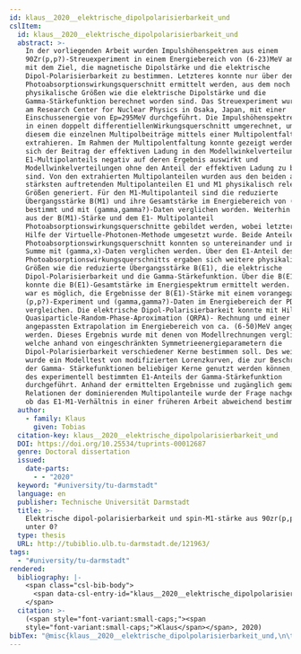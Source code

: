 ```yaml
---
id: klaus__2020__elektrische_dipolpolarisierbarkeit_und
cslItem:
  id: klaus__2020__elektrische_dipolpolarisierbarkeit_und
  abstract: >-
    In der vorliegenden Arbeit wurden Impulshöhenspektren aus einem
    90Zr(p,p?)-Streuexperiment in einem Energiebereich von (6-23)MeV analysiert,
    mit dem Ziel, die magnetische Dipolstärke und die elektrische
    Dipol-Polarisierbarkeit zu bestimmen. Letzteres konnte nur über den
    Photoabsorptionswirkungsquerschnitt ermittelt werden, aus dem noch weitere
    physikalische Größen wie die elektrische Dipolstärke und die
    Gamma-Stärkefunktion berechnet worden sind. Das Streuexperiment wurde 2010
    am Research Center for Nuclear Physics in Osaka, Japan, mit einer
    Einschussenergie von Ep=295MeV durchgeführt. Die Impulshöhenspektren wurden
    in einen doppelt differentiellenWirkungsquerschnitt umgerechnet, um aus
    diesem die einzelnen Multipolbeiträge mittels einer Multipolentfaltung zu
    extrahieren. Im Rahmen der Multipolentfaltung konnte gezeigt werden, dass
    sich der Beitrag der effektiven Ladung in den Modellwinkelverteilungen des
    E1-Multipolanteils negativ auf deren Ergebnis auswirkt und
    Modellwinkelverteilungen ohne den Anteil der effektiven Ladung zu bevorzugen
    sind. Von den extrahierten Multipolanteilen wurden aus den beiden am
    stärksten auftretenden Multipolanteilen E1 und M1 physikalisch relevante
    Größen generiert. Für den M1-Multipolanteil sind die reduzierte
    Übergangsstärke B(M1) und ihre Gesamtstärke im Energiebereich von (6-14)MeV
    bestimmt und mit (gamma,gamma?)-Daten verglichen worden. Weiterhin konnten
    aus der B(M1)-Stärke und dem E1- Multipolanteil
    Photoabsorptionswirkungsquerschnitte gebildet werden, wobei letzteres mit
    Hilfe der Virtuelle-Photonen-Methode umgesetzt wurde. Beide Anteile am
    Photoabsorptionswirkungsquerschnitt konnten so untereinander und in ihrer
    Summe mit (gamma,x)-Daten verglichen werden. Über den E1-Anteil des
    Photoabsorptionswirkungsquerschnitts ergaben sich weitere physikalische
    Größen wie die reduzierte Übergangsstärke B(E1), die elektrische
    Dipol-Polarisierbarkeit und die Gamma-Stärkefunktion. Über die B(E1)-Stärke
    konnte die B(E1)-Gesamtstärke im Energiespektrum ermittelt werden. Weiterhin
    war es möglich, die Ergebnisse der B(E1)-Stärke mit einem vorangegangenen
    (p,p?)-Experiment und (gamma,gamma?)-Daten im Energiebereich der PDR zu
    vergleichen. Die elektrische Dipol-Polarisierbarkeit konnte mit Hilfe einer
    Quasiparticle-Random-Phase-Aproximation (QRPA)- Rechnung und einer
    angepassten Extrapolation im Energiebereich von ca. (6-50)MeV angegeben
    werden. Dieses Ergebnis wurde mit denen von Modellrechnungen verglichen,
    welche anhand von eingeschränkten Symmetrieenergieparametern die
    Dipol-Polarisierbarkeit verschiedener Kerne bestimmen soll. Des weiteren
    wurde ein Modelltest von modifizierten Lorenzkurven, die zur Beschreibung
    der Gamma- Stärkefunktionen beliebiger Kerne genutzt werden können, anhand
    des experimentell bestimmten E1-Anteils der Gamma-Stärkefunktion
    durchgeführt. Anhand der ermittelten Ergebnisse und zugänglich gemachten
    Relationen der dominierenden Multipolanteile wurde der Frage nachgegangen,
    ob das E1-M1-Verhältnis in einer früheren Arbeit abweichend bestimmt wurde.
  author:
    - family: Klaus
      given: Tobias
  citation-key: klaus__2020__elektrische_dipolpolarisierbarkeit_und
  DOI: https://doi.org/10.25534/tuprints-00012687
  genre: Doctoral dissertation
  issued:
    date-parts:
      - - "2020"
  keyword: "#university/tu-darmstadt"
  language: en
  publisher: Technische Universität Darmstadt
  title: >-
    Elektrische dipol-polarisierbarkeit und spin-M1-stärke aus 90zr(p,p?)-daten
    unter 0?
  type: thesis
  URL: http://tubiblio.ulb.tu-darmstadt.de/121963/
tags:
  - "#university/tu-darmstadt"
rendered:
  bibliography: |-
    <span class="csl-bib-body">
      <span data-csl-entry-id="klaus__2020__elektrische_dipolpolarisierbarkeit_und" class="csl-entry"><span class='author-bib'>Klaus</span>. <span class='date-bib'>(2020)</span>. <span class='title'><i><b><span style="font-style:normal;">Elektrische dipol-polarisierbarkeit und spin-M1-stärke aus 90zr(p,p?)-daten unter 0?</span></b></i></span> [Doctoral dissertation, Technische Universität Darmstadt]. <span class='URL'><a href='https://doi.org/https://doi.org/10.25534/tuprints-00012687'>LINK</a></span></span>
    </span>
  citation: >-
    (<span style="font-variant:small-caps;"><span
    style="font-variant:small-caps;">Klaus</span></span>, 2020)
bibTex: "@misc{klaus__2020__elektrische_dipolpolarisierbarkeit_und,\n\tauthor = {Klaus, Tobias},\n\tdoi = {https://doi.org/10.25534/tuprints-00012687},\n\tyear = {2020},\n\tschool = {Technische Universit{\\\" a}t Darmstadt},\n\ttitle = {Elektrische dipol-polarisierbarkeit und spin-{M1}-st{\\\" a}rke aus 90zr(p,p?)-daten unter 0?},\n\ttype = {Doctoral dissertation},\n\turl = {http://tubiblio.ulb.tu-darmstadt.de/121963/},\n}\n\n"
---
```


